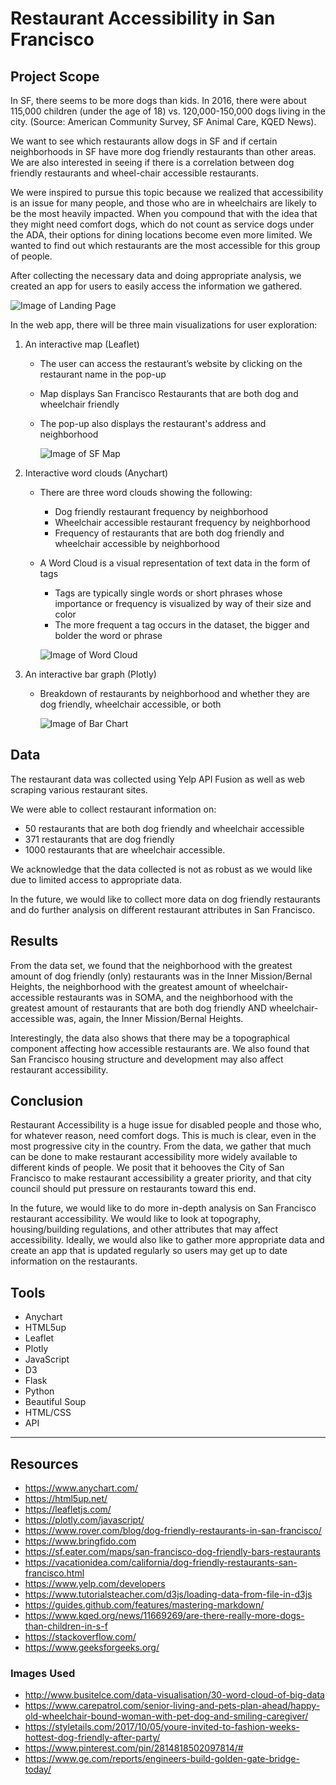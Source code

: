 # Restaurant Accessibility in San Francisco

## Project Scope
In SF, there seems to be more dogs than kids. In 2016, there were about 115,000 children (under the age of 18) vs. 120,000-150,000 dogs living in the city. (Source: American Community Survey, SF Animal Care, KQED News). 

We want to see which restaurants allow dogs in SF and if certain neighborhoods in SF have more dog friendly restaurants than other areas. We are also interested in seeing if there is a correlation between dog friendly restaurants and wheel-chair accessible restaurants.

We were inspired to pursue this topic because we realized that accessibility is an issue for many people, and those who are in wheelchairs are likely to be the most heavily impacted. When you compound that with the idea that they might need comfort dogs, which do not count as service dogs under the ADA, their options for dining locations become even more limited. We wanted to find out which restaurants are the most accessible for this group of people.

After collecting the necessary data and doing appropriate analysis, we created an app for users to easily access the information we gathered. 

![Image of Landing Page](Main/Images/Home_Page.JPG)

In the web app, there will be three main visualizations for user exploration:

1. An interactive map (Leaflet)
   - The user can access the restaurant’s website by clicking on the restaurant name in the pop-up
   - Map displays San Francisco Restaurants that are both dog and wheelchair friendly
   - The pop-up also displays the restaurant's address and neighborhood

     ![Image of SF Map](Main/Images/sf_map.JPG)

2. Interactive word clouds (Anychart)
   - There are three word clouds showing the following:
     - Dog friendly restaurant frequency by neighborhood
     - Wheelchair accessible restaurant frequency by neighborhood
     - Frequency of restaurants that are both dog friendly and wheelchair accessible by neighborhood
   - A Word Cloud is a visual representation of text data in the form of tags
     - Tags are typically single words or short phrases whose importance or frequency is visualized by way of their size and color
     - The more frequent a tag occurs in the dataset, the bigger and bolder the word or phrase

     ![Image of Word Cloud](Main/Images/word_cloud.JPG)  

3. An interactive bar graph (Plotly)
   - Breakdown of restaurants by neighborhood and whether they are dog friendly, wheelchair accessible, or both

     ![Image of Bar Chart](Main/Images/bar_chart.png) 

## Data 
The restaurant data was collected using Yelp API Fusion as well as web scraping various restaurant sites. 

We were able to collect restaurant information on:
 - 50 restaurants that are both dog friendly and wheelchair accessible
 - 371 restaurants that are dog friendly
 - 1000 restaurants that are wheelchair accessible.

We acknowledge that the data collected is not as robust as we would like due to limited access to appropriate data.

In the future, we would like to collect more data on dog friendly restaurants and do further analysis on different restaurant attributes in San Francisco.

## Results
From the data set, we found that the neighborhood with the greatest amount of dog friendly (only) restaurants was in the Inner Mission/Bernal Heights, the neighborhood with the greatest amount of wheelchair-accessible restaurants was in SOMA, and the neighborhood with the greatest amount of restaurants that are both dog friendly AND wheelchair-accessible was, again, the Inner Mission/Bernal Heights.

Interestingly, the data also shows that there may be a topographical component affecting how accessible restaurants are.  We also found that San Francisco housing structure and development may also affect restaurant accessibility. 

## Conclusion
Restaurant Accessibility is a huge issue for disabled people and those who, for whatever reason, need comfort dogs. This is much is clear, even in the most progressive city in the country. From the data, we gather that much can be done to make restaurant accessibility more widely available to different kinds of people. We posit that it behooves the City of San Francisco to make restaurant accessibility a greater priority, and that city council should put pressure on restaurants toward this end.

In the future, we would like to do more in-depth analysis on San Francisco restaurant accessibility. We would like to look at topography, housing/building regulations, and other attributes that may affect accessibility. Ideally, we would also like to gather more appropriate data and create an app that is updated regularly so users may get up to date information on the restaurants. 

## Tools
- Anychart
- HTML5up
- Leaflet
- Plotly
- JavaScript
- D3
- Flask
- Python
- Beautiful Soup
- HTML/CSS
- API
------------------------------------------------------------------------------------------------------------------

## Resources
- https://www.anychart.com/
- https://html5up.net/
- https://leafletjs.com/
- https://plotly.com/javascript/
- https://www.rover.com/blog/dog-friendly-restaurants-in-san-francisco/
- https://www.bringfido.com
- https://sf.eater.com/maps/san-francisco-dog-friendly-bars-restaurants
- https://vacationidea.com/california/dog-friendly-restaurants-san-francisco.html
- https://www.yelp.com/developers
- https://www.tutorialsteacher.com/d3js/loading-data-from-file-in-d3js
- https://guides.github.com/features/mastering-markdown/
- https://www.kqed.org/news/11669269/are-there-really-more-dogs-than-children-in-s-f
- https://stackoverflow.com/
- https://www.geeksforgeeks.org/

### Images Used
- http://www.busitelce.com/data-visualisation/30-word-cloud-of-big-data
- https://www.carepatrol.com/senior-living-and-pets-plan-ahead/happy-old-wheelchair-bound-woman-with-pet-dog-and-smiling-caregiver/
- https://styletails.com/2017/10/05/youre-invited-to-fashion-weeks-hottest-dog-friendly-after-party/
- https://www.pinterest.com/pin/2814818502097814/#
- https://www.ge.com/reports/engineers-build-golden-gate-bridge-today/